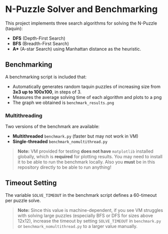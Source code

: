 # N-Puzzle Solver and Benchmarking

This project implements three search algorithms for solving the N-Puzzle (taquin):

- **DFS** (Depth-First Search)
- **BFS** (Breadth-First Search)
- **A\*** (A-star Search) using Manhattan distance as the heuristic.

## Benchmarking

A benchmarking script is included that:
- Automatically generates random taquin puzzles of increasing size from **3x3 up to 100x100**, in steps of 3.
- Measures the average solving time of each algorithm and plots to a png
- The graph we obtained is `benchmark_results.png`

### Multithreading

Two versions of the benchmark are available:
- **Multithreaded** `benchmark.py` (faster but may not work in VM)
- **Single-threaded** `benchmark_nomultithread.py`

> **Note:** VM provided for testing **does not have** `matplotlib` installed globally, which is **required** for plotting results. You may need to install it to be able to run the benchmark locally.
> Also you **must** be in this repository directly to be able to run anything!

## Timeout Setting

The variable `SOLVE_TIMEOUT` in the benchmark script defines a 60-timeout per puzzle solve.

> **Note:** Since this value is machine-dependent, if you see VM struggles with solving large puzzles (especially BFS or DFS for sizes above 12x12), increase the timeout by setting `SOLVE_TIMEOUT` in `benchmark.py` or `benchmark_nomultithread.py` to a larger value manually.
